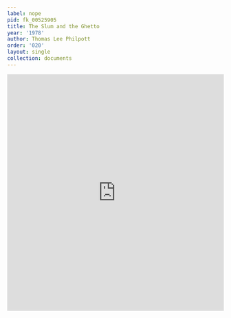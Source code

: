 ```yaml
---
label: nope
pid: fk_00525905
title: The Slum and the Ghetto
year: '1978'
author: Thomas Lee Philpott
order: '020'
layout: single
collection: documents
---
```

<iframe src="https://northwestern.app.box.com/embed/s/dv4zo0iok3gb3m5x706qqhaulnyuqjbo?sortColumn=date&view=list" width="100%" height="550" frameborder="0" allowfullscreen webkitallowfullscreen msallowfullscreen></iframe>
